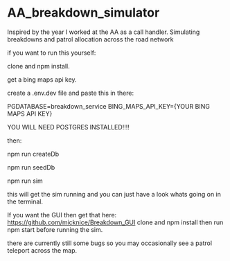 # AA_breakdown_simulator
Inspired by the year I worked at the AA as a call handler. Simulating breakdowns and patrol allocation across the road network

if you want to run this yourself:

clone and npm install.

get a bing maps api key.

create a .env.dev file and paste this in there:

PGDATABASE=breakdown_service 
BING_MAPS_API_KEY={YOUR BING MAPS API KEY}

YOU WILL NEED POSTGRES INSTALLED!!!!

then:

npm run createDb

npm run seedDb

npm run sim

this will get the sim running and you can just have a look whats going on in the terminal.

If you want the GUI then get that here: https://github.com/micknice/Breakdown_GUI clone and npm install then run npm start before running the sim.

there are currently still some bugs so you may occasionally see a patrol teleport across the map.





